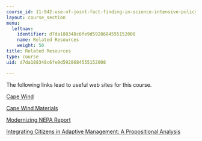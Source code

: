 ```yaml
---
course_id: 11-942-use-of-joint-fact-finding-in-science-intensive-policy-disputes-part-ii-spring-2004
layout: course_section
menu:
  leftnav:
    identifier: d7da188348c6fe9d5928684555152008
    name: Related Resources
    weight: 50
title: Related Resources
type: course
uid: d7da188348c6fe9d5928684555152008

---
```


The following links lead to useful web sites for this course.

[Cape Wind](http://www.capewind.org/)

[Cape Wind Materials](http://www.nae.usace.army.mil/)

[Modernizing NEPA Report](https://obamawhitehouse.archives.gov/administration/eop/ceq/initiatives/nepa)

[Integrating Citizens in Adaptive Management: A Propositional Analysis](http://www.ecologyandsociety.org/vol3/iss1/art9/)
